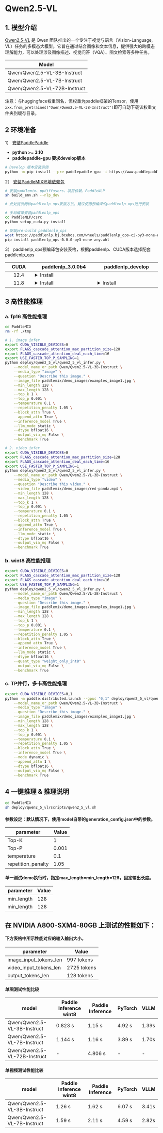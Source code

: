 # Qwen2.5-VL

## 1. 模型介绍

[Qwen2.5-VL](https://github.com/QwenLM/Qwen2.5-VL) 是 Qwen 团队推出的一个专注于视觉与语言（Vision-Language, VL）任务的多模态大模型。它旨在通过结合图像和文本信息，提供强大的跨模态理解能力，可以处理涉及图像描述、视觉问答（VQA）、图文检索等多种任务。

| Model              |
|--------------------|
| Qwen/Qwen2.5-VL-3B-Instruct  |
| Qwen/Qwen2.5-VL-7B-Instruct  |
| Qwen/Qwen2.5-VL-72B-Instruct  |

注意：与huggingface权重同名，但权重为paddle框架的Tensor，使用`xxx.from_pretrained("Qwen/Qwen2.5-VL-3B-Instruct")`即可自动下载该权重文件夹到缓存目录。


## 2 环境准备
1）
[安装PaddlePaddle](https://github.com/PaddlePaddle/PaddleMIX?tab=readme-ov-file#3-%EF%B8%8F%E5%AE%89%E8%A3%85paddlepaddle)
- **python >= 3.10**
- **paddlepaddle-gpu 要求develop版本**
```bash
# Develop 版本安装示例
python -m pip install --pre paddlepaddle-gpu -i https://www.paddlepaddle.org.cn/packages/nightly/cu118/

```

2） [安装PaddleMIX环境依赖包](https://github.com/PaddlePaddle/PaddleMIX?tab=readme-ov-file#3-%EF%B8%8F%E5%AE%89%E8%A3%85paddlepaddle)
```bash
# 安装paddlemix、ppdiffusers、项目依赖、PaddleNLP
sh build_env.sh --nlp_dev

# 此处提供两种paddlenlp_ops安装方法，建议使用预编译的paddlenlp_ops进行安装

# 手动编译安装paddlenlp_ops
cd PaddleNLP/csrc
python setup_cuda.py install

# 安装pre-build paddlenlp_ops
wget https://paddlenlp.bj.bcebos.com/wheels/paddlenlp_ops-ci-py3-none-any.whl -O paddlenlp_ops-0.0.0-py3-none-any.whl
pip install paddlenlp_ops-0.0.0-py3-none-any.whl
```

3） paddlenlp_ops预编译包安装表格，根据paddlenlp、CUDA版本选择配套paddlenlp_ops

<table class="docutils">
    <thead>
        <tr>
            <th width="80">CUDA</th>
            <th width="200">paddlenlp_3.0.0b4</th>
            <th width="200">paddlenlp_develop</th>
        </tr>
    </thead>
    <tbody>
        <tr>
            <td align="center">12.4</td>
            <td>
                <details>
                    <summary>Install</summary>
                    <pre><code>pip install https://paddlenlp.bj.bcebos.com/ops/cu124/paddlenlp_ops-3.0.0b4-py3-none-any.whl</code></pre>
                </details>
            </td>
            <td></td>
        </tr>
        <tr>
            <td align="center">11.8</td>
            <td>
                <details>
                    <summary>Install</summary>
                    <pre><code>pip install https://paddlenlp.bj.bcebos.com/ops/cu118/paddlenlp_ops-3.0.0b4-py3-none-any.whl</code></pre>
                </details>
            </td>
            <td>
                <details>
                    <summary>Install</summary>
                    <pre><code>wget https://paddlenlp.bj.bcebos.com/wheels/paddlenlp_ops-ci-py3-none-any.whl -O paddlenlp_ops-0.0.0-py3-none-any.whl && pip install paddlenlp_ops-0.0.0-py3-none-any.whl</code></pre>
                </details>
            </td>
        </tr>
    </tbody>
</table>

## 3 高性能推理

### a. fp16 高性能推理
```bash
cd PaddleMIX
rm -rf ./tmp

# 1. image infer
export CUDA_VISIBLE_DEVICES=0
export FLAGS_cascade_attention_max_partition_size=128
export FLAGS_cascade_attention_deal_each_time=16
export USE_FASTER_TOP_P_SAMPLING=1
python deploy/qwen2_5_vl/qwen2_5_vl_infer.py \
    --model_name_or_path Qwen/Qwen2.5-VL-3B-Instruct \
    --media_type "image" \
    --question "Describe this image." \
    --image_file paddlemix/demo_images/examples_image1.jpg \
    --min_length 128 \
    --max_length 128 \
    --top_k 1 \
    --top_p 0.001 \
    --temperature 0.1 \
    --repetition_penalty 1.05 \
    --block_attn True \
    --append_attn True \
    --inference_model True \
    --llm_mode static \
    --dtype bfloat16 \
    --output_via_mq False \
    --benchmark True

# 2. video infer
export CUDA_VISIBLE_DEVICES=0
export FLAGS_cascade_attention_max_partition_size=128
export FLAGS_cascade_attention_deal_each_time=16
export USE_FASTER_TOP_P_SAMPLING=1
python deploy/qwen2_5_vl/qwen2_5_vl_infer.py \
    --model_name_or_path Qwen/Qwen2.5-VL-3B-Instruct \
    --media_type "video" \
    --question "Describe this video." \
    --video_file paddlemix/demo_images/red-panda.mp4 \
    --min_length 128 \
    --max_length 128 \
    --top_k 1 \
    --top_p 0.001 \
    --temperature 0.1 \
    --repetition_penalty 1.05 \
    --block_attn True \
    --append_attn True \
    --inference_model True \
    --llm_mode static \
    --dtype bfloat16 \
    --output_via_mq False \
    --benchmark True
```


### b. wint8 高性能推理
```bash
export CUDA_VISIBLE_DEVICES=0
export FLAGS_cascade_attention_max_partition_size=128
export FLAGS_cascade_attention_deal_each_time=16
export USE_FASTER_TOP_P_SAMPLING=1
python deploy/qwen2_5_vl/qwen2_5_vl_infer.py \
    --model_name_or_path Qwen/Qwen2.5-VL-3B-Instruct \
    --media_type "image" \
    --question "Describe this image." \
    --image_file paddlemix/demo_images/examples_image1.jpg \
    --min_length 128 \
    --max_length 128 \
    --top_k 1 \
    --top_p 0.001 \
    --temperature 0.1 \
    --repetition_penalty 1.05 \
    --block_attn True \
    --append_attn True \
    --inference_model True \
    --llm_mode static \
    --dtype bfloat16 \
    --quant_type "weight_only_int8" \
    --output_via_mq False \
    --benchmark True
```

### c. TP并行，多卡高性能推理
```bash
export CUDA_VISIBLE_DEVICES=0,1
python -m paddle.distributed.launch --gpus "0,1" deploy/qwen2_5_vl/qwen2_5_vl_infer.py \
    --model_name_or_path Qwen/Qwen2.5-VL-3B-Instruct \
    --media_type "image" \
    --question "Describe this image." \
    --image_file paddlemix/demo_images/examples_image1.jpg \
    --min_length 128 \
    --max_length 128 \
    --top_k 1 \
    --top_p 0.001 \
    --temperature 0.1 \
    --repetition_penalty 1.05 \
    --block_attn True \
    --inference_model True \
    --mode dynamic \
    --append_attn 1 \
    --dtype bfloat16 \
    --output_via_mq False \
    --benchmark True
```


## 4 一键推理 & 推理说明
```bash
cd PaddleMIX
sh deploy/qwen2_5_vl/scripts/qwen2_5_vl.sh
```
#### 参数设定：默认情况下，使用model自带的generation_config.json中的参数。
|     parameter      |      Value     |
| ------------------ | -------------- |
|       Top-K        |       1        |
|       Top-P        |     0.001      |
|    temperature     |      0.1       |
| repetition_penalty |      1.05      |

#### 单一测试demo执行时，指定max_length=min_length=128，固定输出长度。
|     parameter      |      Value     |
| ------------------ | -------------- |
|     min_length     |       128      |
|     min_length     |       128      |

## 在 NVIDIA A800-SXM4-80GB 上测试的性能如下：

#### 下方表格中所示性能对应的输入输出大小。
|     parameter            |      Value     |
| -------------------------| -------------- |
|  image_input_tokens_len  |  997 tokens    |
|  video_input_tokens_len  | 2725 tokens    |
|  output_tokens_len       |  128 tokens    |


#### 单图测试性能比较
|             model           | Paddle Inference wint8 | Paddle Inference|    PyTorch     | VLLM          |
| --------------------------- | ---------------------  | --------------- | -------------- |-------------- |
| Qwen/Qwen2.5-VL-3B-Instruct |          0.823 s       |     1.15 s      |      4.92 s    |    1.39s      |
| Qwen/Qwen2.5-VL-7B-Instruct |          1.144 s       |     1.16 s      |      3.89 s    |    1.70s      |
| Qwen/Qwen2.5-VL-72B-Instruct|             -          |     4.806 s     |        -       |      -        |


#### 单视频测试性能比较

|             model           | Paddle Inference wint8 | Paddle Inference|    PyTorch     | VLLM          |
| --------------------------- | ---------------------  | --------------- | -------------- |-------------- |
| Qwen/Qwen2.5-VL-3B-Instruct |          1.26 s        |     1.62 s      |      6.07 s    |    3.41s      |
| Qwen/Qwen2.5-VL-7B-Instruct |          1.59 s        |     2.11 s      |      4.59 s    |    2.82s      |
